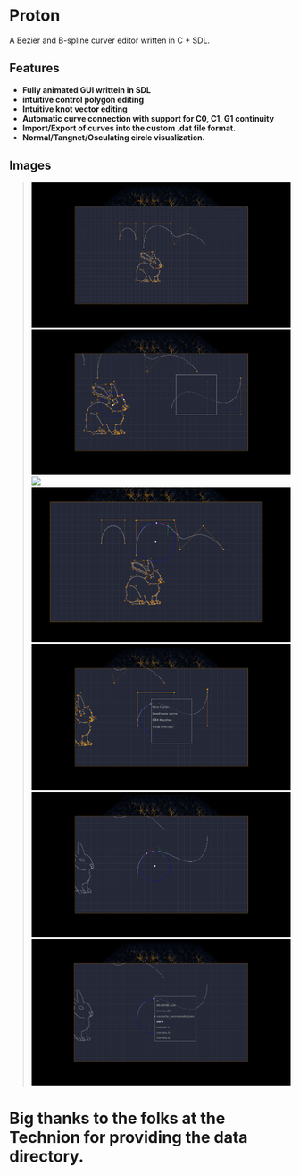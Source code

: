 # Proton

A Bezier and B-spline curver editor written in C + SDL.

## Features
* **Fully animated GUI writtein in SDL**
* **intuitive control polygon editing**
* **Intuitive knot vector editing**
* **Automatic curve connection with support for C0, C1, G1 continuity**
* **Import/Export of curves into the custom .dat file format.**                
* **Normal/Tangnet/Osculating circle visualization.**

## Images
> ![](assets/proton1.png)
> ![](assets/proton2.png)
> ![](assets/proton3.png)
> ![](assets/proton4.png)
> ![](assets/proton5.png)
> ![](assets/proton6.png)
> ![](assets/proton7.png)

# Big thanks to the folks at the Technion for providing the data directory.
